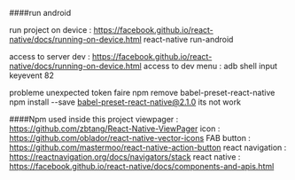 ####run android

run project on device : https://facebook.github.io/react-native/docs/running-on-device.html
react-native run-android

access to server dev : https://facebook.github.io/react-native/docs/running-on-device.html
access to dev menu : adb shell input keyevent 82

probleme unexpected token faire
npm remove babel-preset-react-native
npm install --save babel-preset-react-native@2.1.0 its not work

####Npm used inside this project
viewpager : https://github.com/zbtang/React-Native-ViewPager
icon : https://github.com/oblador/react-native-vector-icons
FAB button : https://github.com/mastermoo/react-native-action-button
react navigation : https://reactnavigation.org/docs/navigators/stack
react native : https://facebook.github.io/react-native/docs/components-and-apis.html
